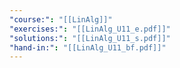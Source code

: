 ```yaml
---
"course:": "[[LinAlg]]"
"exercises:": "[[LinAlg_U11_e.pdf]]"
"solutions:": "[[LinAlg_U11_s.pdf]]"
"hand-in:": "[[LinAlg_U11_bf.pdf]]"
---
```

